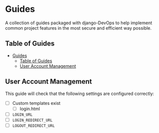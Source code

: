 # Guides

A collection of guides packaged with django-DevOps to help implement  common project features in the most secure and efficient way possible.

## Table of Guides

- [Guides](#guides)
  - [Table of Guides](#table-of-guides)
  - [User Account Management](#user-account-management)

## User Account Management

This guide will check that the following settings are configured correctly:

- [ ] Custom templates exist
  - [ ]  login.html
- [ ] `LOGIN_URL`
- [ ] `LOGIN_REDIRECT_URL`
- [ ] `LOGOUT_REDIRECT_URL`
